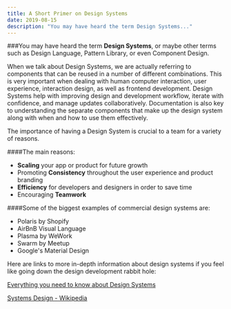 ```yaml
---
title: A Short Primer on Design Systems
date: 2019-08-15
description: "You may have heard the term Design Systems..."
---
```


###You may have heard the term **Design Systems**, or maybe other terms such as Design Language, Pattern Library,  or even Component Design. 

When we talk about Design Systems, we are actually referring to components that can be reused in a number of different combinations. This is very important when dealing with human computer interaction, user experience, interaction design, as well as frontend development.  Design Systems help with improving design and development workflow, iterate with confidence, and manage updates collaboratively. Documentation is also key to understanding the separate components that make up the design system along with when and how to use them effectively. 

The importance of  having a Design System is crucial to a team for a variety of reasons. 

####The main reasons: 

* **Scaling** your app or product for future growth
* Promoting **Consistency** throughout the user experience and product branding
* **Efficiency** for developers and designers in order to save time
* Encouraging **Teamwork**

####Some of the biggest examples of  commercial design systems are:

* Polaris by Shopify
* AirBnB Visual Language
* Plasma by WeWork
* Swarm by Meetup
* Google's Material Design

Here are links to more in-depth information about design systems if you feel like going down the design development rabbit hole: 

[Everything you need to know about Design Systems](https://uxdesign.cc/everything-you-need-to-know-about-design-systems-54b109851969)

[Systems Design - Wikipedia](https://en.wikipedia.org/wiki/Systems_design)



